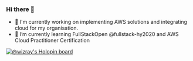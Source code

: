 ### Hi there 👋

- 🔭 I'm currently working on implementing AWS solutions and integrating cloud for my organisation.
- 🌱 I’m currently learning FullStackOpen @fullstack-hy2020 and AWS Cloud Practitioner Certification

<!--
**WizRay/WizRay** is a ✨ _special_ ✨ repository because its `README.md` (this file) appears on your GitHub profile.

Here are some ideas to get you started:

- 🔭 I’m currently working on ...
- 🌱 I’m currently learning ...
- 👯 I’m looking to collaborate on ...
- 🤔 I’m looking for help with ...
- 💬 Ask me about ...
- 📫 How to reach me: ...
- 😄 Pronouns: ...
- ⚡ Fun fact: ...
-->

[![@wizray's Holopin board](https://holopin.me/wizray)](https://holopin.io/@wizray)
